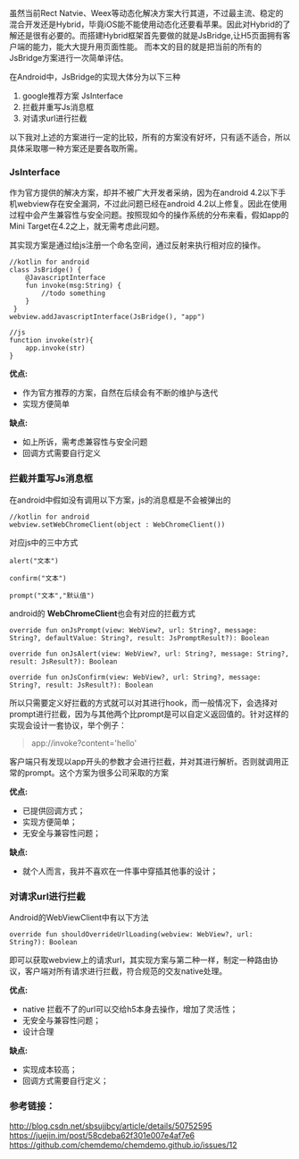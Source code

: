 虽然当前Rect Natvie、Weex等动态化解决方案大行其道，不过最主流、稳定的混合开发还是Hybrid，毕竟iOS能不能使用动态化还要看苹果。因此对Hybrid的了解还是很有必要的。而搭建Hybrid框架首先要做的就是JsBridge,让H5页面拥有客户端的能力，能大大提升用页面性能。
而本文的目的就是把当前的所有的JsBridge方案进行一次简单评估。

在Android中，JsBridge的实现大体分为以下三种

1. google推荐方案 JsInterface
2. 拦截并重写Js消息框
3. 对请求url进行拦截

以下我对上述的方案进行一定的比较，所有的方案没有好坏，只有适不适合，所以具体采取哪一种方案还是要各取所需。
 
### JsInterface
作为官方提供的解决方案，却并不被广大开发者采纳，因为在android 4.2以下手机webview存在安全漏洞，不过此问题已经在android 4.2以上修复。因此在使用过程中会产生兼容性与安全问题。按照现如今的操作系统的分布来看，假如app的Mini Target在4.2之上，就无需考虑此问题。

其实现方案是通过给js注册一个命名空间，通过反射来执行相对应的操作。

```
//kotlin for android
class JsBridge() {
	@JavascriptInterface
	fun invoke(msg:String) {
		//todo something
	}
 }
webview.addJavascriptInterface(JsBridge(), "app")  

//js 
function invoke(str){
	app.invoke(str)
}
```
**优点:**

* 作为官方推荐的方案，自然在后续会有不断的维护与迭代
* 实现方便简单

**缺点:**

* 如上所诉，需考虑兼容性与安全问题
* 回调方式需要自行定义


### 拦截并重写Js消息框
在android中假如没有调用以下方案，js的消息框是不会被弹出的

```
//kotlin for android
webview.setWebChromeClient(object : WebChromeClient())
```
对应js中的三中方式

```scirpt
alert("文本")
```
```
confirm("文本")
```
```
prompt("文本","默认值")
```
android的 **WebChromeClient**也会有对应的拦截方式

```scirpt
override fun onJsPrompt(view: WebView?, url: String?, message: String?, defaultValue: String?, result: JsPromptResult?): Boolean 
```

```scirpt
override fun onJsAlert(view: WebView?, url: String?, message: String?, result: JsResult?): Boolean 
```
```scirpt
override fun onJsConfirm(view: WebView?, url: String?, message: String?, result: JsResult?): Boolean
```
所以只需要定义好拦截的方式就可以对其进行hook，而一般情况下，会选择对prompt进行拦截，因为与其他两个比prompt是可以自定义返回值的。针对这样的实现会设计一套协议，举个例子：
> app://invoke?content='hello'

客户端只有发现以app开头的参数才会进行拦截，并对其进行解析。否则就调用正常的prompt。这个方案为很多公司采取的方案

**优点:**

* 已提供回调方式；
* 实现方便简单；
* 无安全与兼容性问题；

**缺点:**

* 就个人而言，我并不喜欢在一件事中穿插其他事的设计；


###  对请求url进行拦截
Android的WebViewClient中有以下方法

```
override fun shouldOverrideUrlLoading(webview: WebView?, url: String?): Boolean 
```
即可以获取webview上的请求url，其实现方案与第二种一样，制定一种路由协议，客户端对所有请求进行拦截，符合规范的交友native处理。

**优点:**

* native 拦截不了的url可以交给h5本身去操作，增加了灵活性；
* 无安全与兼容性问题；
* 设计合理

**缺点:**

* 实现成本较高；
* 回调方式需要自行定义；

### 参考链接：

http://blog.csdn.net/sbsujjbcy/article/details/50752595
https://juejin.im/post/58cdeba62f301e007e4af7e6
https://github.com/chemdemo/chemdemo.github.io/issues/12
